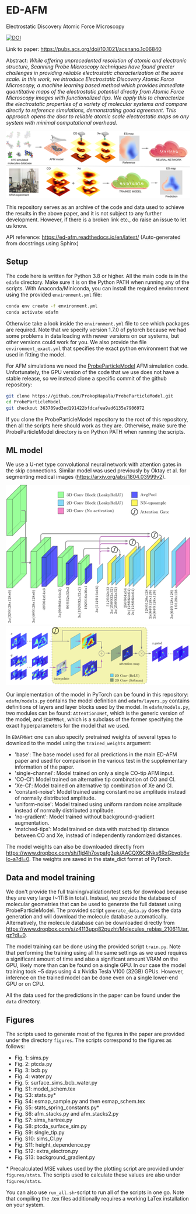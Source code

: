 # ED-AFM
Electrostatic Discovery Atomic Force Microscopy

[![DOI](https://zenodo.org/badge/337114201.svg)](https://zenodo.org/badge/latestdoi/337114201)

Link to paper: https://pubs.acs.org/doi/10.1021/acsnano.1c06840

Abstract:
_While offering unprecedented resolution of atomic and electronic structure, Scanning Probe Microscopy techniques have found greater challenges in providing reliable electrostatic characterization at the same scale. In this work, we introduce Electrostatic Discovery Atomic Force Microscopy, a machine learning based method which provides immediate quantitative maps of the electrostatic potential directly from Atomic Force Microscopy images with functionalized tips. We apply this to characterize the electrostatic properties of a variety of molecular systems and compare directly to reference simulations, demonstrating good agreement. This approach opens the door to reliable atomic scale electrostatic maps on any system with minimal computational overhead._

![Method schematic](/figures/method_schem.png)

This repository serves as an archive of the code and data used to achieve the results in the above paper, and it is not subject to any further development. However, if there is a broken link etc., do raise an issue to let us know.

API reference: https://ed-afm.readthedocs.io/en/latest/ (Auto-generated from docstrings using Sphinx)

## Setup

The code here is written for Python 3.8 or higher. All the main code is in the `edafm` directory. Make sure it is on the Python PATH when running any of the scripts. With Anaconda/Miniconda, you can install the required environment using the provided `environment.yml` file:
```sh
conda env create -f environment.yml
conda activate edafm
```
Otherwise take a look inside the `environment.yml` file to see which packages are required. Note that we specify version 1.7.0 of pytorch because we had some problems in data loading with newer versions on our systems, but other versions could work for you. We also provide the file `environment_exact.yml` that specifies the exact python environment that we used in fitting the model.

For AFM simulations we need the [ProbeParticleModel](https://github.com/ProkopHapala/ProbeParticleModel) AFM simulation code. Unfortunately, the GPU version of the code that we use does not have a stable release, so we instead clone a specific commit of the github repository:
```sh
git clone https://github.com/ProkopHapala/ProbeParticleModel.git
cd ProbeParticleModel
git checkout 363709ad3ed191422bfdcafea9ad6135e7906972
```
If you clone the ProbeParticleModel repository to the root of this repository, then all the scripts here should work as they are. Otherwise, make sure the ProbeParticleModel directory is on Python PATH when running the scripts.

## ML model

We use a U-net type convolutional neural network with attention gates in the skip connections. Similar model was used previously by Oktay et al. for segmenting medical images (https://arxiv.org/abs/1804.03999v2).

![Model schematic](/figures/model_schem.png)
![AG schematic](/figures/AG_schem.png)

Our implementation of the model in PyTorch can be found in this repository: `edafm/models.py` contains the model definition and `edafm/layers.py` contains definitions of layers and layer blocks used by the model. In `edafm/models.py`, two modules can be found: `AttentionUNet`, which is the generic version of the model, and `EDAFMNet`, which is a subclass of the former specifying the exact hyperparameters for the model that we used.

In `EDAFMNet` one can also specify pretrained weights of several types to download to the model using the `trained_weights` argument:

 - 'base': The base model used for all predictions in the main ED-AFM paper and used for comparison in the various test in the supplementary information of the paper.
 - 'single-channel': Model trained on only a single CO-tip AFM input.
 - 'CO-Cl': Model trained on alternative tip combination of CO and Cl.
 - 'Xe-Cl': Model trained on alternative tip combination of Xe and Cl.
 - 'constant-noise': Model trained using constant noise amplitude instead of normally distributed amplitude.
 - 'uniform-noise': Model trained using uniform random noise amplitude instead of normally distributed amplitude.
 - 'no-gradient': Model trained without background-gradient augmentation.
 - 'matched-tips': Model trained on data with matched tip distance between CO and Xe, instead of independently randomized distances.

The model weights can also be downloaded directly from https://www.dropbox.com/sh/1jd4h7ovpafg3uk/AACQX6C6Nks6RxGbvqb6vIo-a?dl=0. The weights are saved in the state_dict format of PyTorch.

## Data and model training

We don't provide the full training/validation/test sets for download because they are very large (~1TiB in total). Instead, we provide the database of molecular geometries that can be used to generate the full dataset using ProbeParticleModel. The provided script `generate_data.py` does the data generation and will download the molecule database automatically. Alternatively, the molecule database can be downloaded directly from https://www.dropbox.com/s/z4113upq82puzht/Molecules_rebias_210611.tar.gz?dl=0. 

The model training can be done using the provided script `train.py`. Note that performing the training using all the same settings as we used requires a significant amount of time and also a significant amount VRAM on the GPU, likely more than can be found on a single GPU. In our case the model training took ~5 days using 4 x Nvidia Tesla V100 (32GB) GPUs. However, inference on the trained model can be done even on a single lower-end GPU or on CPU.

All the data used for the predictions in the paper can be found under the `data` directory.

## Figures

The scripts used to generate most of the figures in the paper are provided under the directory `figures`. The scripts correspond to the figures as follows:

 - Fig. 1: sims.py
 - Fig. 2: ptcda.py
 - Fig. 3: bcb.py
 - Fig. 4: water.py
 - Fig. 5: surface_sims_bcb_water.py
 - Fig. S1: model_schem.tex
 - Fig. S3: stats.py\*
 - Fig. S4: esmap_sample.py and then esmap_schem.tex
 - Fig. S5: stats_spring_constants.py\*
 - Fig. S6: afm_stacks.py and afm_stacks2.py
 - Fig. S7: sims_hartree.py
 - Fig. S8: ptcda_surface_sim.py
 - Fig. S9: single_tip.py
 - Fig. S10: sims_Cl.py
 - Fig. S11: height_dependence.py
 - Fig. S12: extra_electron.py
 - Fig. S13: background_gradient.py

\* Precalculated MSE values used by the plotting script are provided under `figures/stats`. The scripts used to calculate these values are also under `figures/stats`.

You can also use `run_all.sh`-script to run all of the scripts in one go. Note that compiling the .tex files additionally requires a working LaTex installation on your system.
